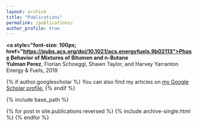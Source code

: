 ```yaml
---
layout: archive
title: "Publications"
permalink: /publications/
author_profile: true
---
```


<b><a style="font-size: 100px; href="https://pubs.acs.org/doi/10.1021/acs.energyfuels.9b02113">Phase Behavior of Mixtures of Bitumen and n-Butane</a></b> <br>
<b>Yulman Perez</b>, Florian Schoeggl, Shawn Taylor, and Harvey Yarranton <br>
Energy & Fuels, 2019 <br>



{% if author.googlescholar %}
  You can also find my articles on <u><a href="{{author.googlescholar}}">my Google Scholar profile</a>.</u>
{% endif %}

{% include base_path %}

{% for post in site.publications reversed %}
  {% include archive-single.html %}
{% endfor %}

